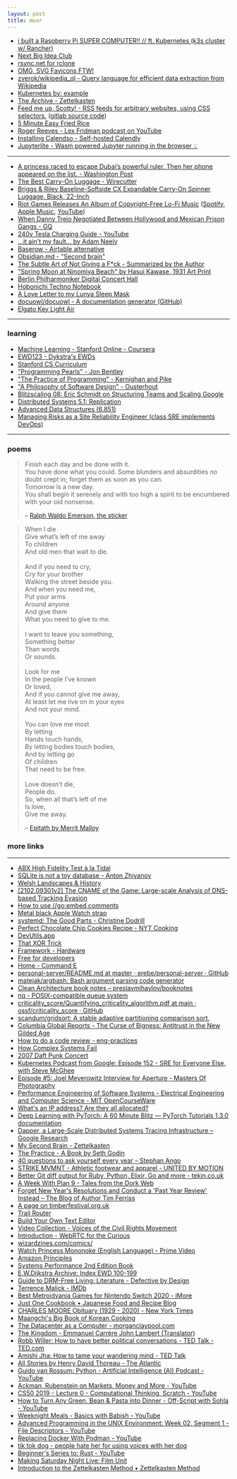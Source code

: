 ```yaml
---
layout: post
title: moar
---
```


- [i built a Raspberry Pi SUPER COMPUTER!! // ft. Kubernetes (k3s cluster w/ Rancher)](https://www.youtube.com/watch?v=X9fSMGkjtug)
- [Next Big Idea Club](https://nextbigideaclub.com/podcast/)
- [rsync.net for rclone](https://rsync.net/products/rclone.html)
- [OMG, SVG Favicons FTW!](https://austingil.com/svg-favicons/)
- [zverok/wikipedia_ql - Query language for efficient data extraction from Wikipedia](https://github.com/zverok/wikipedia_ql)
- [Kubernetes by: example](https://www.kubernetesbyexample.com)
- [The Archive - Zettelkasten](https://zettelkasten.de/the-archive/)
- [Feed me up, Scotty! - RSS feeds for arbitrary websites, using CSS selectors.](https://feed-me-up-scotty.vincenttunru.com/) ([gitlab source code](https://gitlab.com/vincenttunru/feed-me-up-scotty/))
- [5 Minute Easy Fried Rice](https://www.youtube.com/watch?v=eY1FF6SEggk)
- [Roger Reeves - Lex Fridman podcast on YouTube](https://www.youtube.com/results?search_query=roger+reeves+lex+fridman)
- [Installing Calendso - Self-hosted Calendly](https://docs.calendso.com/docs/installation)
- [Jupyterlite - Wasm powered Jupyter running in the browser 💡](https://github.com/jupyterlite/jupyterlite)

---

- [A princess raced to escape Dubai’s powerful ruler. Then her phone appeared on the list. - Washington Post](https://www.washingtonpost.com/world/2021/07/21/dubai-princesses-spyware/)
- [The Best Carry-On Luggage - Wirecutter](https://www.nytimes.com/wirecutter/reviews/best-carry-on-luggage/)
- [Briggs & Riley Baseline-Softside CX Expandable Carry-On Spinner Luggage, Black, 22-Inch](https://www.amazon.com/dp/B00XDIRKRC/)
- [Riot Games Releases An Album of Copyright-Free Lo-Fi Music](https://80.lv/articles/riot-games-releases-an-album-of-copyright-free-lo-fi-music/) ([Spotify](https://open.spotify.com/album/1l2fZnjT1p3kBfDf8mbhlH), [Apple Music](https://music.apple.com/th/album/sessions-vi/1573507448), [YouTube](https://music.youtube.com/playlist?list=OLAK5uy_miFIzs-jzMQEf9rkwzWeqcn0s8WMI1TQs))
- [When Danny Trejo Negotiated Between Hollywood and Mexican Prison Gangs - GQ](https://www.gq.com/story/danny-trejo-prison-gangs)
- [240v Tesla Charging Guide - YouTube](https://www.youtube.com/watch?app=desktop&v=CZYr1o3J7AY)
- [...it ain't my fault... by Adam Neely](https://adamneelymusic.bandcamp.com/track/it-aint-my-fault)
- [Baserow - Airtable alternative](https://baserow.io/)
- [Obsidian.md - "Second brain"](https://obsidian.md/mobile)
- [The Subtle Art of Not Giving a F*ck - Summarized by the Author](https://www.youtube.com/watch?app=desktop&v=lz8sUiXAnbs)
- ["Spring Moon at Ninomiya Beach" by Hasui Kawase, 1931 Art Print](https://society6.com/product/spring-moon-at-ninomiya-beach-by-hasui-kawase-1931_print)
- [Berlin Philharmoniker Digital Concert Hall](https://www.digitalconcerthall.com/en/home?a=bph_webseite&c=true)
- [Hobonichi Techno Notebook](https://www.1101.com/store/techo/en/2021/pc/detail_cover/cb21_jan/)
- [A Love Letter to my Lunya Sleep Mask](https://www.nytimes.com/wirecutter/blog/lunya-sleep-mask/)
- [docuowl/docuowl - A documentation generator (GitHub)](https://github.com/docuowl/docuowl)
- [Elgato Key Light Air](https://www.elgato.com/en/key-light-air)

---

### learning

- [Machine Learning - Stanford Online - Coursera](https://www.coursera.org/learn/machine-learning)
- [EWD123 - Dykstra's EWDs](https://www.cs.utexas.edu/users/EWD/ewd01xx/EWD123.PDF)
- [Stanford CS Curriculum](https://docs.google.com/spreadsheets/u/1/d/1zfw8nPvJeewxcFUBpKUKmAVE8PjnJI7H0CKimdQXxr0/htmlview?utm_source=hackernewsletter&utm_medium=email&utm_term=learn)
- ["Programming Pearls" - Jon Bentley](https://tfetimes.com/wp-content/uploads/2015/04/ProgrammingPearls2nd.pdf)
- ["The Practice of Programming" - Kernighan and Pike](https://www.goodreads.com/book/show/1032758.The_Practice_of_Programming)
- ["A Philosophy of Software Design" - Ousterhout](https://www.goodreads.com/en/book/show/39996759-a-philosophy-of-software-design)
- [Blitzscaling 08: Eric Schmidt on Structuring Teams and Scaling Google](https://www.youtube.com/watch?app=desktop&v=hcRxFRgNpns)
- [Distributed Systems 5.1: Replication](https://www.youtube.com/watch?app=desktop&v=mBUCF1WGI_I)
- [Advanced Data Structures (6.851)](https://courses.csail.mit.edu/6.851/fall17/)
- [Managing Risks as a Site Reliability Engineer (class SRE implements DevOps)](https://www.youtube.com/watch?app=desktop&v=4kGu1_M7Igg&list=PLIivdWyY5sqJrKl7D2u-gmis8h9K66qoj&index=6)

---

### poems

> Finish each day and be done with it. <br>
> You have done what you could. Some blunders and absurdities no doubt crept in; forget them as soon as you can. <br>
> Tomorrow is a new day. <br>
> You shall begin it serenely and with too high a spirit to be encumbered with your old nonsense. <br>
>
> – [Ralph Waldo Emerson, the sticker](https://society6.com/product/ralph-waldo-emerson-finish-each-day-inspirational-quote_sticker?sku=s6-11610519p65a211v751a212v753)

> When I die                          <br>
> Give what’s left of me away         <br>
> To children                         <br>
> And old men that wait to die.       <br>
>                                     <br>
> And if you need to cry,             <br>
> Cry for your brother                <br>
> Walking the street beside you.      <br>
> And when you need me,               <br>
> Put your arms                       <br>
> Around anyone                       <br>
> And give them                       <br>
> What you need to give to me.        <br>
>                                     <br>
> I want to leave you something,      <br>
> Something better                    <br>
> Than words                          <br>
> Or sounds.                          <br>
>                                     <br>
> Look for me                         <br>
> In the people I’ve known            <br>
> Or loved,                           <br>
> And if you cannot give me away,     <br>
> At least let me live on in your eyes<br>
> And not your mind.                  <br>
>                                     <br>
> You can love me most                <br>
> By letting                          <br>
> Hands touch hands,                  <br>
> By letting bodies touch bodies,     <br>
> And by letting go                   <br>
> Of children                         <br>
> That need to be free.               <br>
>                                     <br>
> Love doesn’t die,                   <br>
> People do.                          <br>
> So, when all that’s left of me      <br>
> Is love,                            <br>
> Give me away.                       <br>
>
> – [Epitath by Merrit Malloy](https://www.debbieaugenthaler.com/epitaph-by-merrit-malloy-grief-to-gratitude/)

### more links

---

- [ABX High Fidelity Test à la Tidal](http://abx.digitalfeed.net/?goal=0_11621a10e3-4c991e2db9-325478357)
- [SQLite is not a toy database - Anton Zhiyanov](https://antonz.org/sqlite-is-not-a-toy-database/)
- [Welsh Landscapes & History](https://artsandculture.google.com/story/SQVxYxXqOI35eg)
- [[2102.09301v2] The CNAME of the Game: Large-scale Analysis of DNS-based Tracking Evasion](https://arxiv.org/abs/2102.09301v2)
- [How to use //go:embed comments](https://blog.carlmjohnson.net/post/2021/how-to-use-go-embed/)
- [Metal black Apple Watch strap](https://bullstrap.co/collections/metal/products/metal-black-edition)
- [systemd: The Good Parts - Christine Dodrill](https://christine.website/talks/systemd-the-good-parts-2021-05-16?utm_source=hackernewsletter&utm_medium=email&utm_term=watching)
- [Perfect Chocolate Chip Cookies Recipe - NYT Cooking](https://cooking.nytimes.com/recipes/1021435-perfect-chocolate-chip-cookies)
- [DevUtils.app](https://devutils.app/)
- [That XOR Trick](https://florian.github.io/xor-trick/)
- [Framework - Hardware](https://frame.work/blog/category/hardware)
- [Free for developers](https://free-for.dev/#/?id=major-cloud-providers)
- [Home - Command E](https://getcommande.com/)
- [personal-server/README.md at master · erebe/personal-server · GitHub](https://github.com/erebe/personal-server/blob/master/README.md)
- [matejak/argbash: Bash argument parsing code generator](https://github.com/matejak/argbash)
- [Clean Architecture book notes – preslavmihaylov/booknotes](https://github.com/preslavmihaylov/booknotes/tree/master/architecture/clean-architecture)
- [nq - POSIX-compatible queue system](https://github.com/leahneukirchen/nq)
- [criticality_score/Quantifying_criticality_algorithm.pdf at main · ossf/criticality_score · GitHub](https://github.com/ossf/criticality_score/blob/main/Quantifying_criticality_algorithm.pdf)
- [scandum/gridsort: A stable adaptive partitioning comparison sort.](https://github.com/scandum/gridsort)
- [Columbia Global Reports - The Curse of Bigness: Antitrust in the New Gilded Age](https://globalreports.columbia.edu/books/the-curse-of-bigness/)
- [How to do a code review - eng-practices](https://google.github.io/eng-practices/review/reviewer/)
- [How Complex Systems Fail](https://how.complexsystems.fail)
- [2007 Daft Punk Concert](https://kottke.org/21/02/newly-released-footage-of-a-2007-daft-punk-concert)
- [Kubernetes Podcast from Google: Episode 152 - SRE for Everyone Else, with Steve McGhee](https://kubernetespodcast.com/episode/152-sre-for-everyone-else/)
- [Episode #5: Joel Meyerowitz Interview for Aperture - Masters Of Photography](https://mastersof.photography/freestream/view/episode-5-joel-meyerowitz/)
- [Performance Engineering of Software Systems - Electrical Engineering and Computer Science - MIT OpenCourseWare](https://ocw.mit.edu/courses/electrical-engineering-and-computer-science/6-172-performance-engineering-of-software-systems-fall-2018/)
- [What's an IP address? Are they all allocated?](https://outofips.netlify.app)
- [Deep Learning with PyTorch: A 60 Minute Blitz — PyTorch Tutorials 1.3.0 documentation](https://pytorch.org/tutorials/beginner/deep_learning_60min_blitz.html)
- [Dapper, a Large-Scale Distributed Systems Tracing Infrastructure – Google Research](https://research.google.com/pubs/pub36356.html)
- [My Second Brain - Zettelkasten](https://scottspence.com/2020/07/17/my-second-brain-zettelkasten/)
- [The Practice - A Book by Seth Godin](https://seths.blog/trust-yourself/)
- [40 questions to ask yourself every year &ndash; Stephan Ango](http://stephanango.com/40-questions?goal=0_11621a10e3-4a6c481c4d-325478357)
- [STRIKE MVMNT - Athletic footwear and apparel - UNITED BY MOTION](https://strike-mvmnt.com/)
- [Better Git diff output for Ruby, Python, Elixir, Go and more - tekin.co.uk](https://tekin.co.uk/2020/10/better-git-diff-output-for-ruby-python-elixir-and-more)
- [A Week With Plan 9 - Tales from the Dork Web](https://thedorkweb.substack.com/p/a-week-with-plan-9)
- [Forget New Year&#039;s Resolutions and Conduct a &#039;Past Year Review&#039; Instead &#8211; The Blog of Author Tim Ferriss](https://tim.blog/2018/12/28/past-year-review/)
- [A page on timberfestival.org.uk](https://timberfestival.org.uk/soundsoftheforest-soundmap/?utm_source=densediscovery&utm_medium=email&utm_campaign=newsletter-issue-113)
- [Trail Router](https://trailrouter.com/?utm_source=hackernewsletter&utm_medium=email&utm_term=show_hn)
- [Build Your Own Text Editor](https://viewsourcecode.org/snaptoken/kilo/?utm_source=hackernewsletter&utm_medium=email&utm_term=code)
- [Video Collection - Voices of the Civil Rights Movement](https://voicesofthecivilrightsmovement.com/Video-Collection/2015/12/04/were-not-in-this-by-ourselves?fbclid=PAAabw8ggx70Ievu17bQkDLYqBSSazd6yeMRQkMUmqBvv9B2aDa49WNeJpmng)
- [Introduction - WebRTC for the Curious](https://webrtcforthecurious.com/)
- [wizardzines.com/comics/](https://wizardzines.com/comics/)
- [Watch Princess Mononoke (English Language) - Prime Video](https://www.amazon.com/Princess-Mononoke-English-Language-Crudup/dp/B081F8JXSS)
- [Amazon Principles](https://www.amazon.jobs/en/principles)
- [Systems Performance 2nd Edition Book](http://www.brendangregg.com/systems-performance-2nd-edition-book.html)
- [E.W.Dijkstra Archive: Index EWD 100-199](https://www.cs.utexas.edu/users/EWD/index01xx.html)
- [Guide to DRM-Free Living: Literature - Defective by Design](https://www.defectivebydesign.org/guide/ebooks)
- [Terrence Malick - IMDb](https://www.imdb.com/name/nm0000517/)
- [Best Metroidvania Games for Nintendo Switch 2020 - iMore](https://www.imore.com/best-metroidvania-games-nintendo-switch)
- [Just One Cookbook &bull; Japanese Food and Recipe Blog](https://www.justonecookbook.com/)
- [CHARLES MOORE Obituary (1929 - 2020) - New York Times](https://www.legacy.com/obituaries/nytimes/obituary.aspx?n=charles-moore&pid=197013418)
- [Maangchi's Big Book of Korean Cooking](https://www.maangchi.com/big)
- [The Datacenter as a Computer - morganclaypool.com](https://www.morganclaypool.com/doi/pdfplus/10.2200/S00874ED3V01Y201809CAC046)
- [The Kingdom - Emmanuel Carrère  John Lambert (Translator)](https://www.penguin.co.uk/books/284086/the-kingdom/9780141981154)
- [Robb Willer: How to have better political conversations - TED Talk - TED.com](http://www.ted.com/talks/robb_willer_how_to_have_better_political_conversations?utm_campaign=social&utm_medium=referral&utm_source=facebook.com&utm_content=talk&utm_term=social-science)
- [Amishi Jha: How to tame your wandering mind - TED Talk](https://www.ted.com/talks/amishi_jha_how_to_tame_your_wandering_mind/up-next?utm_content=2020-8-04&utm_campaign=social&utm_source=linkedin.com&utm_medium=referral#t-687392)
- [All Stories by Henry David Thoreau - The Atlantic](https://www.theatlantic.com/author/henry-david-thoreau/)
- [Guido van Rossum: Python - Artificial Intelligence (AI) Podcast - YouTube](https://www.youtube.com/watch?v=ghwaIiE3Nd8)
- [Ackman, Rubenstein on Markets, Money and More - YouTube](https://www.youtube.com/watch?v=sU83fZF6HcU)
- [CS50 2019 - Lecture 0 - Computational Thinking, Scratch - YouTube](https://www.youtube.com/watch?v=jjqgP9dpD1k)
- [How to Turn Any Green, Bean &amp; Pasta into Dinner - Off-Script with Sohla - YouTube](https://www.youtube.com/watch?v=W5wxY614qGE)
- [Weeknight Meals - Basics with Babish - YouTube](https://www.youtube.com/watch?v=zQm9Bk2bA_Q)
- [Advanced Programming in the UNIX Environment: Week 02, Segment 1 - File Descriptors - YouTube](https://www.youtube.com/watch?v=h5A1OQjuCqk&list=PL0qfF8MrJ-jxMfirAdxDs9zIiBg2Wug0z)
- [Replacing Docker With Podman - YouTube](https://www.youtube.com/watch?v=N0hSn5EwW8w)
- [tik tok dog - people hate her for using voices with her dog](https://www.youtube.com/watch?v=WZ2J4Busj7M)
- [Beginner&#39;s Series to: Rust - YouTube](https://www.youtube.com/playlist?list=PLlrxD0HtieHjbTjrchBwOVks_sr8EVW1x#&utm_source=hackernewsletter&utm_medium=email&utm_term=watching)
- [Making Saturday Night Live: Film Unit](https://www.youtube.com/watch?v=FXJKfK_aMDI)
- [Introduction to the Zettelkasten Method &bull; Zettelkasten Method](https://zettelkasten.de/introduction/?utm_source=hackernewsletter&utm_medium=email&utm_term=fav)
